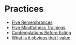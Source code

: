 # Practices

* [Five Remembrances](vault/notes/practices/five-remembrances)
* [Five Mindfulness Trainings](vault/notes/practices/five-mindfulness-trainings)
* [Contemplations Before Eating](vault/notes/practices/contemplations-before-eating)
* [What is it obvious that I value](vault/notes/practices/what-is-it-obvious-that-i-value)